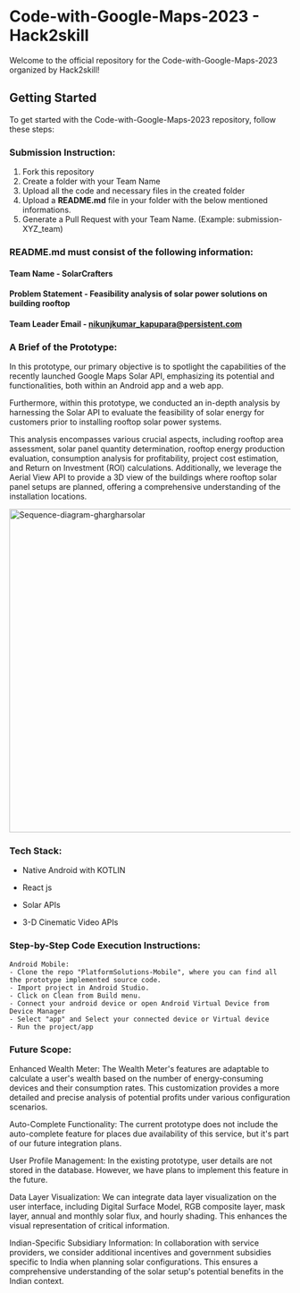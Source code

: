 # Code-with-Google-Maps-2023 - Hack2skill

Welcome to the official repository for the Code-with-Google-Maps-2023 organized by Hack2skill!

## Getting Started

To get started with the Code-with-Google-Maps-2023 repository, follow these steps:

### Submission Instruction:
  1. Fork this repository
  2. Create a folder with your Team Name
  3. Upload all the code and necessary files in the created folder
  4. Upload a **README.md** file in your folder with the below mentioned informations.
  5. Generate a Pull Request with your Team Name. (Example: submission-XYZ_team)

### README.md must consist of the following information:

#### Team Name - SolarCrafters
#### Problem Statement - Feasibility analysis of solar power solutions on building rooftop
#### Team Leader Email - nikunjkumar_kapupara@persistent.com

### A Brief of the Prototype:
In this prototype, our primary objective is to spotlight the capabilities of the recently launched Google Maps Solar API, emphasizing its potential and functionalities, both within an Android app and a web app.

Furthermore, within this prototype, we conducted an in-depth analysis by harnessing the Solar API to evaluate the feasibility of solar energy for customers prior to installing rooftop solar power systems. 

This analysis encompasses various crucial aspects, including rooftop area assessment, solar panel quantity determination, rooftop energy production evaluation, consumption analysis for profitability, project cost estimation, and Return on Investment (ROI) calculations.
Additionally, we leverage the Aerial View API to provide a 3D view of the buildings where rooftop solar panel setups are planned, offering a comprehensive understanding of the installation locations.

<img width="578" alt="Sequence-diagram-ghargharsolar" src="https://github.com/NikunjKapuparaPSL/GharGharSolar/assets/44697842/03f9a804-43cd-4941-8eb1-861af989f12e">

  
### Tech Stack: 
   - Native Android with KOTLIN
   - React js

   - Solar APIs
   - 3-D Cinematic Video APIs
   
### Step-by-Step Code Execution Instructions:
    Android Mobile:
    - Clone the repo "PlatformSolutions-Mobile", where you can find all the prototype implemented source code.
    - Import project in Android Studio.
    - Click on Clean from Build menu.
    - Connect your android device or open Android Virtual Device from Device Manager
    - Select "app" and Select your connected device or Virtual device
    - Run the project/app
  
### Future Scope:
Enhanced Wealth Meter: The Wealth Meter's features are adaptable to calculate a user's wealth based on the number of energy-consuming devices and their consumption rates. This customization provides a more detailed and precise analysis of potential profits under various configuration scenarios.

Auto-Complete Functionality: The current prototype does not include the auto-complete feature for places due availability of this service, but it's part of our future integration plans.

User Profile Management: In the existing prototype, user details are not stored in the database. However, we have plans to implement this feature in the future.

Data Layer Visualization: We can integrate data layer visualization on the user interface, including Digital Surface Model, RGB composite layer, mask layer, annual and monthly solar flux, and hourly shading. This enhances the visual representation of critical information.

Indian-Specific Subsidiary Information: In collaboration with service providers, we consider additional incentives and government subsidies specific to India when planning solar configurations. This ensures a comprehensive understanding of the solar setup's potential benefits in the Indian context.
